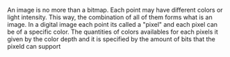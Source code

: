 An image is no more than a bitmap. Each point may have different colors or light intensity. This way, the combination of all of them forms what is an image.
In a digital image each point its called a "pixel" and each pixel can be of a specific color. The quantities of colors availables for each  pixels it given by the color depth and it is specified by the amount of bits that the pixeld can support
